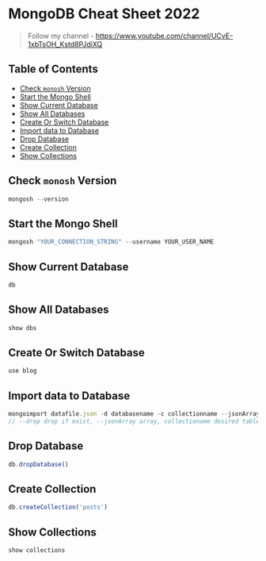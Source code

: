 # MongoDB Cheat Sheet 2022

> Follow my channel - https://www.youtube.com/channel/UCvE-1xbTsOH_Kstd8PJdiXQ

## Table of Contents
- [Check `monosh` Version](#check-monosh-version)
- [Start the Mongo Shell](#start-the-mongo-shell)
- [Show Current Database](#show-current-database)
- [Show All Databases](#show-all-databases)
- [Create Or Switch Database](#create-or-switch-database)
- [Import data to Database](#import-data-to-database)
- [Drop Database](#drop-database)
- [Create Collection](#create-collection)
- [Show Collections](#show-collections)

## Check `monosh` Version
```js
mongosh --version
```

## Start the Mongo Shell
```js
mongosh "YOUR_CONNECTION_STRING" --username YOUR_USER_NAME
```

## Show Current Database
```js
db
```

## Show All Databases
```js
show dbs
```

## Create Or Switch Database
```js
use blog
```

## Import data to Database
```js
mongoimport datafile.json -d databasename -c collectionname --jsonArray --drop
// --drop drop if exist, --jsonArray array, collectioname desired table name
```

## Drop Database
```js
db.dropDatabase()
```

## Create Collection
```js
db.createCollection('posts')
```

## Show Collections
```js
show collections
```

